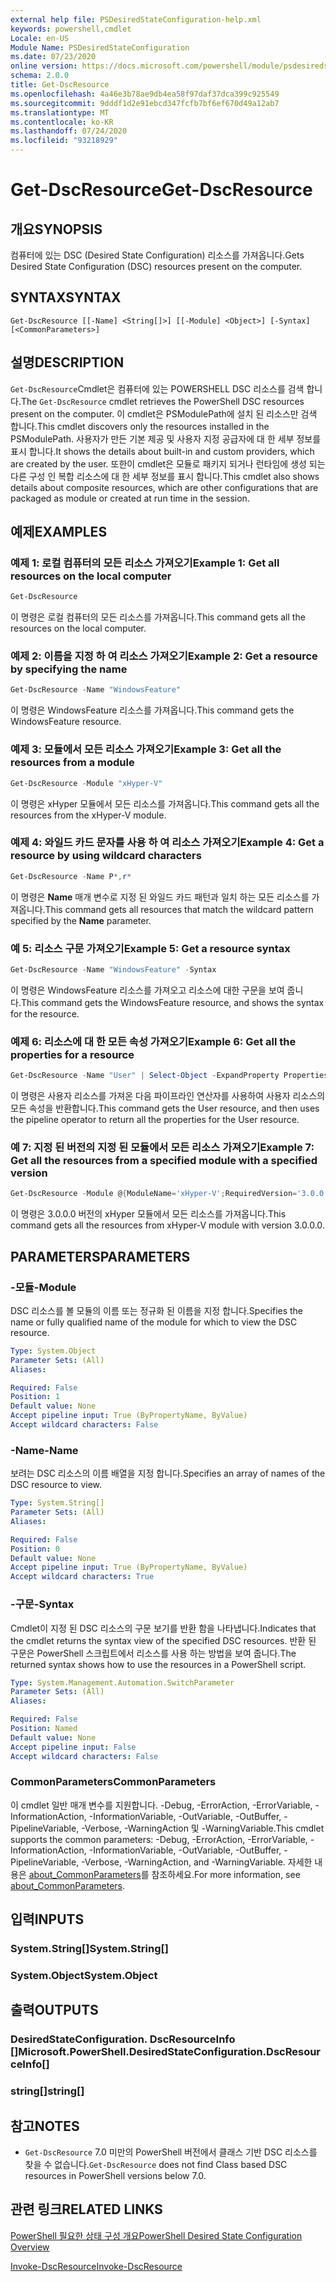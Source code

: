 ```yaml
---
external help file: PSDesiredStateConfiguration-help.xml
keywords: powershell,cmdlet
Locale: en-US
Module Name: PSDesiredStateConfiguration
ms.date: 07/23/2020
online version: https://docs.microsoft.com/powershell/module/psdesiredstateconfiguration/get-dscresource?view=powershell-5.1&WT.mc_id=ps-gethelp
schema: 2.0.0
title: Get-DscResource
ms.openlocfilehash: 4a46e3b78ae9db4ea58f97daf37dca399c925549
ms.sourcegitcommit: 9dddf1d2e91ebcd347fcfb7bf6ef670d49a12ab7
ms.translationtype: MT
ms.contentlocale: ko-KR
ms.lasthandoff: 07/24/2020
ms.locfileid: "93218929"
---
```

# <span data-ttu-id="7e312-103">Get-DscResource</span><span class="sxs-lookup"><span data-stu-id="7e312-103">Get-DscResource</span></span>

## <span data-ttu-id="7e312-104">개요</span><span class="sxs-lookup"><span data-stu-id="7e312-104">SYNOPSIS</span></span>
<span data-ttu-id="7e312-105">컴퓨터에 있는 DSC (Desired State Configuration) 리소스를 가져옵니다.</span><span class="sxs-lookup"><span data-stu-id="7e312-105">Gets Desired State Configuration (DSC) resources present on the computer.</span></span>

## <span data-ttu-id="7e312-106">SYNTAX</span><span class="sxs-lookup"><span data-stu-id="7e312-106">SYNTAX</span></span>

```
Get-DscResource [[-Name] <String[]>] [[-Module] <Object>] [-Syntax] [<CommonParameters>]
```

## <span data-ttu-id="7e312-107">설명</span><span class="sxs-lookup"><span data-stu-id="7e312-107">DESCRIPTION</span></span>

<span data-ttu-id="7e312-108">`Get-DscResource`Cmdlet은 컴퓨터에 있는 POWERSHELL DSC 리소스를 검색 합니다.</span><span class="sxs-lookup"><span data-stu-id="7e312-108">The `Get-DscResource` cmdlet retrieves the PowerShell DSC resources present on the computer.</span></span> <span data-ttu-id="7e312-109">이 cmdlet은 PSModulePath에 설치 된 리소스만 검색 합니다.</span><span class="sxs-lookup"><span data-stu-id="7e312-109">This cmdlet discovers only the resources installed in the PSModulePath.</span></span> <span data-ttu-id="7e312-110">사용자가 만든 기본 제공 및 사용자 지정 공급자에 대 한 세부 정보를 표시 합니다.</span><span class="sxs-lookup"><span data-stu-id="7e312-110">It shows the details about built-in and custom providers, which are created by the user.</span></span> <span data-ttu-id="7e312-111">또한이 cmdlet은 모듈로 패키지 되거나 런타임에 생성 되는 다른 구성 인 복합 리소스에 대 한 세부 정보를 표시 합니다.</span><span class="sxs-lookup"><span data-stu-id="7e312-111">This cmdlet also shows details about composite resources, which are other configurations that are packaged as module or created at run time in the session.</span></span>

## <span data-ttu-id="7e312-112">예제</span><span class="sxs-lookup"><span data-stu-id="7e312-112">EXAMPLES</span></span>

### <span data-ttu-id="7e312-113">예제 1: 로컬 컴퓨터의 모든 리소스 가져오기</span><span class="sxs-lookup"><span data-stu-id="7e312-113">Example 1: Get all resources on the local computer</span></span>

```powershell
Get-DscResource
```

<span data-ttu-id="7e312-114">이 명령은 로컬 컴퓨터의 모든 리소스를 가져옵니다.</span><span class="sxs-lookup"><span data-stu-id="7e312-114">This command gets all the resources on the local computer.</span></span>

### <span data-ttu-id="7e312-115">예제 2: 이름을 지정 하 여 리소스 가져오기</span><span class="sxs-lookup"><span data-stu-id="7e312-115">Example 2: Get a resource by specifying the name</span></span>

```powershell
Get-DscResource -Name "WindowsFeature"
```

<span data-ttu-id="7e312-116">이 명령은 WindowsFeature 리소스를 가져옵니다.</span><span class="sxs-lookup"><span data-stu-id="7e312-116">This command gets the WindowsFeature resource.</span></span>

### <span data-ttu-id="7e312-117">예제 3: 모듈에서 모든 리소스 가져오기</span><span class="sxs-lookup"><span data-stu-id="7e312-117">Example 3: Get all the resources from a module</span></span>

```powershell
Get-DscResource -Module "xHyper-V"
```

<span data-ttu-id="7e312-118">이 명령은 xHyper 모듈에서 모든 리소스를 가져옵니다.</span><span class="sxs-lookup"><span data-stu-id="7e312-118">This command gets all the resources from the xHyper-V module.</span></span>

### <span data-ttu-id="7e312-119">예제 4: 와일드 카드 문자를 사용 하 여 리소스 가져오기</span><span class="sxs-lookup"><span data-stu-id="7e312-119">Example 4: Get a resource by using wildcard characters</span></span>

```powershell
Get-DscResource -Name P*,r*
```

<span data-ttu-id="7e312-120">이 명령은 **Name** 매개 변수로 지정 된 와일드 카드 패턴과 일치 하는 모든 리소스를 가져옵니다.</span><span class="sxs-lookup"><span data-stu-id="7e312-120">This command gets all resources that match the wildcard pattern specified by the **Name** parameter.</span></span>

### <span data-ttu-id="7e312-121">예 5: 리소스 구문 가져오기</span><span class="sxs-lookup"><span data-stu-id="7e312-121">Example 5: Get a resource syntax</span></span>

```powershell
Get-DscResource -Name "WindowsFeature" -Syntax
```

<span data-ttu-id="7e312-122">이 명령은 WindowsFeature 리소스를 가져오고 리소스에 대한 구문을 보여 줍니다.</span><span class="sxs-lookup"><span data-stu-id="7e312-122">This command gets the WindowsFeature resource, and shows the syntax for the resource.</span></span>

### <span data-ttu-id="7e312-123">예제 6: 리소스에 대 한 모든 속성 가져오기</span><span class="sxs-lookup"><span data-stu-id="7e312-123">Example 6: Get all the properties for a resource</span></span>

```powershell
Get-DscResource -Name "User" | Select-Object -ExpandProperty Properties
```

<span data-ttu-id="7e312-124">이 명령은 사용자 리소스를 가져온 다음 파이프라인 연산자를 사용하여 사용자 리소스의 모든 속성을 반환합니다.</span><span class="sxs-lookup"><span data-stu-id="7e312-124">This command gets the User resource, and then uses the pipeline operator to return all the properties for the User resource.</span></span>

### <span data-ttu-id="7e312-125">예 7: 지정 된 버전의 지정 된 모듈에서 모든 리소스 가져오기</span><span class="sxs-lookup"><span data-stu-id="7e312-125">Example 7: Get all the resources from a specified module with a specified version</span></span>

```powershell
Get-DscResource -Module @{ModuleName='xHyper-V';RequiredVersion='3.0.0.0'}
```

<span data-ttu-id="7e312-126">이 명령은 3.0.0.0 버전의 xHyper 모듈에서 모든 리소스를 가져옵니다.</span><span class="sxs-lookup"><span data-stu-id="7e312-126">This command gets all the resources from xHyper-V module with version 3.0.0.0.</span></span>

## <span data-ttu-id="7e312-127">PARAMETERS</span><span class="sxs-lookup"><span data-stu-id="7e312-127">PARAMETERS</span></span>

### <span data-ttu-id="7e312-128">-모듈</span><span class="sxs-lookup"><span data-stu-id="7e312-128">-Module</span></span>

<span data-ttu-id="7e312-129">DSC 리소스를 볼 모듈의 이름 또는 정규화 된 이름을 지정 합니다.</span><span class="sxs-lookup"><span data-stu-id="7e312-129">Specifies the name or fully qualified name of the module for which to view the DSC resource.</span></span>

```yaml
Type: System.Object
Parameter Sets: (All)
Aliases:

Required: False
Position: 1
Default value: None
Accept pipeline input: True (ByPropertyName, ByValue)
Accept wildcard characters: False
```

### <span data-ttu-id="7e312-130">-Name</span><span class="sxs-lookup"><span data-stu-id="7e312-130">-Name</span></span>

<span data-ttu-id="7e312-131">보려는 DSC 리소스의 이름 배열을 지정 합니다.</span><span class="sxs-lookup"><span data-stu-id="7e312-131">Specifies an array of names of the DSC resource to view.</span></span>

```yaml
Type: System.String[]
Parameter Sets: (All)
Aliases:

Required: False
Position: 0
Default value: None
Accept pipeline input: True (ByPropertyName, ByValue)
Accept wildcard characters: True
```

### <span data-ttu-id="7e312-132">-구문</span><span class="sxs-lookup"><span data-stu-id="7e312-132">-Syntax</span></span>

<span data-ttu-id="7e312-133">Cmdlet이 지정 된 DSC 리소스의 구문 보기를 반환 함을 나타냅니다.</span><span class="sxs-lookup"><span data-stu-id="7e312-133">Indicates that the cmdlet returns the syntax view of the specified DSC resources.</span></span> <span data-ttu-id="7e312-134">반환 된 구문은 PowerShell 스크립트에서 리소스를 사용 하는 방법을 보여 줍니다.</span><span class="sxs-lookup"><span data-stu-id="7e312-134">The returned syntax shows how to use the resources in a PowerShell script.</span></span>

```yaml
Type: System.Management.Automation.SwitchParameter
Parameter Sets: (All)
Aliases:

Required: False
Position: Named
Default value: None
Accept pipeline input: False
Accept wildcard characters: False
```

### <span data-ttu-id="7e312-135">CommonParameters</span><span class="sxs-lookup"><span data-stu-id="7e312-135">CommonParameters</span></span>

<span data-ttu-id="7e312-136">이 cmdlet 일반 매개 변수를 지원합니다. -Debug, -ErrorAction, -ErrorVariable, -InformationAction, -InformationVariable, -OutVariable, -OutBuffer, -PipelineVariable, -Verbose, -WarningAction 및 -WarningVariable.</span><span class="sxs-lookup"><span data-stu-id="7e312-136">This cmdlet supports the common parameters: -Debug, -ErrorAction, -ErrorVariable, -InformationAction, -InformationVariable, -OutVariable, -OutBuffer, -PipelineVariable, -Verbose, -WarningAction, and -WarningVariable.</span></span> <span data-ttu-id="7e312-137">자세한 내용은 [about_CommonParameters](https://go.microsoft.com/fwlink/?LinkID=113216)를 참조하세요.</span><span class="sxs-lookup"><span data-stu-id="7e312-137">For more information, see [about_CommonParameters](https://go.microsoft.com/fwlink/?LinkID=113216).</span></span>

## <span data-ttu-id="7e312-138">입력</span><span class="sxs-lookup"><span data-stu-id="7e312-138">INPUTS</span></span>

### <span data-ttu-id="7e312-139">System.String[]</span><span class="sxs-lookup"><span data-stu-id="7e312-139">System.String[]</span></span>

### <span data-ttu-id="7e312-140">System.Object</span><span class="sxs-lookup"><span data-stu-id="7e312-140">System.Object</span></span>

## <span data-ttu-id="7e312-141">출력</span><span class="sxs-lookup"><span data-stu-id="7e312-141">OUTPUTS</span></span>

### <span data-ttu-id="7e312-142">DesiredStateConfiguration. DscResourceInfo []</span><span class="sxs-lookup"><span data-stu-id="7e312-142">Microsoft.PowerShell.DesiredStateConfiguration.DscResourceInfo[]</span></span>

### <span data-ttu-id="7e312-143">string[]</span><span class="sxs-lookup"><span data-stu-id="7e312-143">string[]</span></span>

## <span data-ttu-id="7e312-144">참고</span><span class="sxs-lookup"><span data-stu-id="7e312-144">NOTES</span></span>

- <span data-ttu-id="7e312-145">`Get-DscResource` 7.0 미만의 PowerShell 버전에서 클래스 기반 DSC 리소스를 찾을 수 없습니다.</span><span class="sxs-lookup"><span data-stu-id="7e312-145">`Get-DscResource` does not find Class based DSC resources in PowerShell versions below 7.0.</span></span>

## <span data-ttu-id="7e312-146">관련 링크</span><span class="sxs-lookup"><span data-stu-id="7e312-146">RELATED LINKS</span></span>

[<span data-ttu-id="7e312-147">PowerShell 필요한 상태 구성 개요</span><span class="sxs-lookup"><span data-stu-id="7e312-147">PowerShell Desired State Configuration Overview</span></span>](/powershell/scripting/dsc/overview/overview)

[<span data-ttu-id="7e312-148">Invoke-DscResource</span><span class="sxs-lookup"><span data-stu-id="7e312-148">Invoke-DscResource</span></span>](Invoke-DscResource.md)
